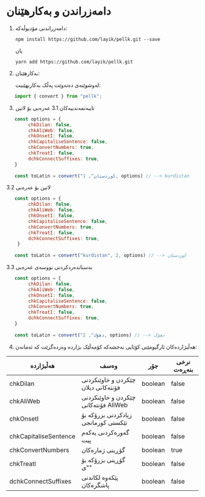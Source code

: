 # دامەزراندن و بەکارهێنان

1. دامەزراندنی مۆدیوڵەکە:

   `npm install https://github.com/layik/pellk.git --save`
   
   یان
   
   `yarn add https://github.com/layik/pellk.git `
   
2. بەکارهێنان:

   لەوشوێنەی دەتەوێت پەڵک بەکاربهێنیت:

```javascript
   import { convert } from "pellk";
```
3. تایبەتمەندییەکان
3.1 عەرەبی بۆ لاتین

```javascript
   const options = {
		chkDilan: false,
		chkAliWeb: false,
		chkOnsetI: false,
		chkCapitaliseSentence: false,
		chkConvertNumbers: true,
		chkTreatI: false,
		dchkConnectSuffixes: true,
   }
	
   const toLatin = convert("کوردستان", 1, options) // --> kurdistan
```
   3.2 لاتین بۆ عەرەبی
```javascript
   const options = {
		chkDilan: false,
		chkAliWeb: false,
		chkOnsetI: false,
		chkCapitaliseSentence: false,
		chkConvertNumbers: true,
		chkTreatI: false,
		dchkConnectSuffixes: true,
    }
	
   const toLatin = convert("kurdistan", 2, options) // --> کوردستان
```
   
   3.3 بەستاندەردکردنی نووسەی عەرەبی
```javascript
   const options = {
		chkDilan: false,
		chkAliWeb: false,
		chkOnsetI: false,
		chkCapitaliseSentence: false,
		chkConvertNumbers: true,
		chkTreatI: false,
		dchkConnectSuffixes: true,
   }
	
   const toLatin = convert("دهۆك", 2, options) // --> دهۆک
```
4. هەڵبژاردەکان
ئارگیومێنی کۆتایی نەخشەکە کۆمەڵێک بژاردە وەردەگرێت کە ئەمانەن:


| هەڵبژاردە | وەسف | جۆر | نرخی بنەڕەت |
| ------------ | ------------ | ------------ | ------------ |
| chkDilan  | چێکردن و خاوێنکردنی فۆنتەکانی دیلان   |  boolean  | false  |
| chkAliWeb  |  چێکردن و خاوێنکردنی فۆنتەکانی AliWeb  | boolean  | false  |
| chkOnsetI | زیادکردنی بزرۆکە بۆ تێکستی کورمانجی | boolean  | false  |
| chkCapitaliseSentence  | گەورەکردنی یەکەم پیت  | boolean  |  false |
| chkConvertNumbers  | گۆڕینی ژمارەکان   | boolean  | true   |
| chkTreatI  | گۆڕینی بزرۆکە بۆ "ی"   | boolean  |  false  |
| dchkConnectSuffixes  |  پێکەوە لکاندنی پاشگرەکان  | boolean   | false  |

